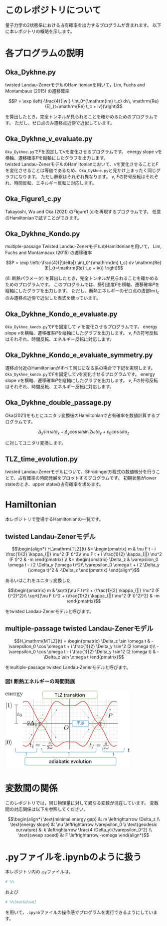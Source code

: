 # このレポジトリについて
量子力学の2状態系における占有確率を出力するプログラムが含まれます。
以下に本レポジトリの概略を示します。

# 各プログラムの説明
## Oka_Dykhne.py
twisted Landau-ZenerモデルのHamiltonianを用いて，Lim, Fuchs and Montambaux (2015) の遷移確率
```math
P = \exp \left(-\frac{4}{|w|} \int_0^{\mathrm{Im} t_c} dv\, \mathrm{Re} (E|_{t=\mathrm{Re} t_c + iv})\right)
```
を算出したとき，完全トンネルが見られることを確かめるためのプログラムです。
ただし、ゼロ点のみ遷移点近傍で近似しています。

## Oka_Dykhne_v_evaluate.py
`Oka_Dykhne.py`で$`F`$を固定して$`\nu`$を変化させるプログラムです。
energy slope $`\nu`$を横軸、遷移確率$`P`$を縦軸にしたグラフを出力します。<br>
twisted Landau-ZenerモデルのHamiltonianにおいて、$`\nu`$を変化させることと$`F`$を変化させることは等価であるため、`Oka_Dykhne.py`と見かけ上まったく同じグラフになります。
ただし解釈はそれぞれ異なります。
$`\nu`$, $`F`$の符号反転はそれぞれ、時間反転、エネルギー反転に対応します。

## Oka_Figure1_c.py
Takayoshi, Wu and Oka (2021) のFigure1 (c)を再現するプログラムです。
任意のHamiltonianで試すことができます。

## Oka_Dykhne_Kondo.py
multiple-passage Twisted Landau-ZenerモデルのHamiltonianを用いて，
Lim, Fuchs and Montambaux (2015) の遷移確率
```math
P = \exp \left(-\frac{4}{|\delta|} \int_0^{\mathrm{Im} t_c} dv
     \mathrm{Re} (E|_{t=\mathrm{Re} t_c + iv}) \right)
```
($`\delta:`$ 断熱パラメータ) を算出したとき，完全トンネルが見られることを確かめるためのプログラムです。
このプログラムでは、掃引速度$`F`$を横軸、遷移確率$`P`$を縦軸にしたグラフを出力します。
ただし、断熱エネルギーのゼロ点の虚部$`\mathrm{Im} \, t_c`$のみ遷移点近傍で近似した表式を使っています。

## Oka_Dykhne_Kondo_e_evaluate.py
`Oka_Dykhne_kondo.py`で$`F`$を固定して $`\nu`$ を変化させるプログラムです。
energy slope $`\nu`$を横軸、遷移確率$`P`$を縦軸にしたグラフを出力します。
$`\nu`$, $`F`$の符号反転はそれぞれ、時間反転、エネルギー反転に対応します。

## Oka_Dykhne_Kondo_e_evaluate_symmetry.py
遷移点付近のHamiltonianがすべて同じになる系の場合で下記を実現します。
`Oka_Dykhne_kondo.py`で$`F`$を固定して$`\nu`$を変化させるプログラムです。
energy slope $`\nu`$を横軸、遷移確率$`P`$を縦軸にしたグラフを出力します。
$`\nu`$, $`F`$の符号反転はそれぞれ、時間反転、エネルギー反転に対応します。

## Oka_Dykhne_double_passage.py
Oka(2021)をもとにユニタリ変換後のHamiltonianで占有確率を数値計算するプログラムです。
```math
\Delta_x \sin{\omega t} \sigma_x
+ \Delta_y \cos{\omega t} \sin{2 \omega t}\sigma_y
+ \varepsilon_0 \cos{\omega t} \sigma_z
```
に対してユニタリ変換します。

## TLZ_time_evolution.py
twisted Landau-Zenerモデルについて、Shr&ouml;dinger方程式の数値微分を行うことで、占有確率の時間発展をプロットするプログラムです。
初期状態がlower stateのとき、upper stateの占有確率を求めます。

# Hamiltonian
本レポジトリで登場するHamiltonianの一覧です。
## twisted Landau-Zenerモデル
```math
\begin{align*}
     H_\mathrm{TLZ}(t)
     &=
     \begin{pmatrix}
          m & \nu F t - i \frac{1}{2} \kappa_{||} \nu^2 (F t)^2\\
          \nu F t + i \frac{1}{2} \kappa_{||} \nu^2 (F t)^2 & -m
     \end{pmatrix} \\
     &=
     \begin{pmatrix}
          \Delta_z & \varepsilon_0 \omega t - i 2 \Delta_y (\omega t)^2\\
          \varepsilon_0 \omega t + i 2 \Delta_y (\omega t)^2 & -\Delta_z
     \end{pmatrix} 
\end{align*}
```
あるいはこれをユニタリ変換した
```math
\begin{pmatrix}
    m & \sqrt{(\nu F t)^2 + (\frac{1}{2} \kappa_{||} \nu^2 (F t)^2)^2}\\
    \sqrt{(\nu F t)^2 + (\frac{1}{2} \kappa_{||} \nu^2 (F t)^2)^2} & -m
\end{pmatrix}
```
をtwisted Landau-Zenerモデルと呼びます。

## multiple-passage twisted Landau-Zenerモデル
```math
H_\mathrm{MTLZ}(t)
=
\begin{pmatrix}
\Delta_z \sin \omega t & -\varepsilon_0 \cos \omega t + i \frac{1}{2} \Delta_y \sin^2 (2 \omega t)\\
-\varepsilon_0 \cos \omega t - i \frac{1}{2} \Delta_y \sin^2 (2 \omega t) & -\Delta_z \sin \omega t
\end{pmatrix}
```
をmultiple-passage twisted Landau-Zenerモデルと呼びます。

### 図1 断熱エネルギーの時間発展
<img src="resources/MTLZ_Hamiltonian.jpg" alt="MTLZ Hamitonianの概要" width=400>
<br>

# 変数間の関係
このレポジトリでは，同じ物理量に対して異なる変数が混在しています。
変数間の対応関係は以下を参照してください。

```math
\begin{align*}
\text{minimal energy gap} &: m \leftrightarrow \Delta_z \\
\text{energy slope} &: \nu \leftrightarrow \varepsilon_0 \\
\text{geodesic curvature} &: k \leftrightarrow \frac{4 \Delta_y}{\varepsilon_0^2} \\
\text{sweep speed} &: F \leftrightarrow -\omega
\end{align*}
```

# .pyファイルを.ipynbのように扱う
本レポジトリ内の`.py`ファイルは，
```python
# %%
```
および
```python
# %%[markdown]
```
を用いて，`.ipynb`ファイルの操作感でプログラムを実行できるようにしています。